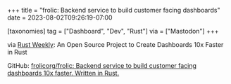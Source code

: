 +++
title = "frolic: Backend service to build customer facing dashboards"
date = 2023-08-02T09:26:19-07:00

[taxonomies]
tag = ["Dashboard", "Dev", "Rust"]
via = ["Mastodon"]
+++

via [Rust Weekly](https://mastodon.social/@rust_discussions/110819854324579289): An Open Source Project to Create Dashboards 10x Faster in Rust

<!-- more -->

GitHub: [frolicorg/frolic: Backend service to build customer facing dashboards 10x faster. Written in Rust.](https://github.com/FrolicOrg/Frolic)
